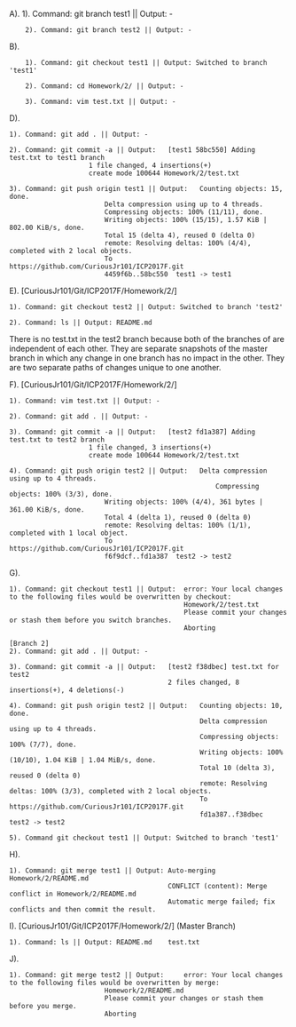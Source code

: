 A).
        1). Command: git branch test1 || Output: -

        2). Command: git branch test2 || Output: -

B).

        1). Command: git checkout test1 || Output: Switched to branch 'test1'

        2). Command: cd Homework/2/ || Output: -

        3). Command: vim test.txt || Output: -

D). 

	1). Command: git add . || Output: -

	2). Command: git commit -a || Output: 	[test1 58bc550] Adding test.txt to test1 branch
						1 file changed, 4 insertions(+)
						create mode 100644 Homework/2/test.txt

	3). Command: git push origin test1 || Output: 	Counting objects: 15, done.
							Delta compression using up to 4 threads.
							Compressing objects: 100% (11/11), done.
				 			Writing objects: 100% (15/15), 1.57 KiB | 802.00 KiB/s, done.
							Total 15 (delta 4), reused 0 (delta 0)
							remote: Resolving deltas: 100% (4/4), completed with 2 local objects.
							To https://github.com/CuriousJr101/ICP2017F.git
							4459f6b..58bc550  test1 -> test1

E). [CuriousJr101/Git/ICP2017F/Homework/2/]

	1). Command: git checkout test2 || Output: Switched to branch 'test2'

	2). Command: ls || Output: README.md

There is no test.txt in the test2 branch because both of the branches of are independent of each other. They are separate snapshots of the master branch in which any change in one branch has no impact in the other. They are two separate paths of changes unique to one another.

F). [CuriousJr101/Git/ICP2017F/Homework/2/]

	1). Command: vim test.txt || Output: -

	2). Command: git add . || Output: -

	3). Command: git commit -a || Output: 	[test2 fd1a387] Adding test.txt to test2 branch
 						1 file changed, 3 insertions(+)
 						create mode 100644 Homework/2/test.txt

	4). Command: git push origin test2 || Output: 	Delta compression using up to 4 threads.
                                                    	Compressing objects: 100% (3/3), done.
							Writing objects: 100% (4/4), 361 bytes | 361.00 KiB/s, done.
							Total 4 (delta 1), reused 0 (delta 0)
							remote: Resolving deltas: 100% (1/1), completed with 1 local object.
							To https://github.com/CuriousJr101/ICP2017F.git
   							f6f9dcf..fd1a387  test2 -> test2

G).

    1). Command: git checkout test1 || Output:  error: Your local changes to the following files would be overwritten by checkout:
                                                Homework/2/test.txt
                                                Please commit your changes or stash them before you switch branches.
                                                Aborting

    [Branch 2]
    2). Command: git add . || Output: -

    3). Command: git commit -a || Output:   [test2 f38dbec] test.txt for test2
                                            2 files changed, 8 insertions(+), 4 deletions(-)

    4). Command: git push origin test2 || Output:   Counting objects: 10, done.
                                                    Delta compression using up to 4 threads.
                                                    Compressing objects: 100% (7/7), done.
                                                    Writing objects: 100% (10/10), 1.04 KiB | 1.04 MiB/s, done.
                                                    Total 10 (delta 3), reused 0 (delta 0)
                                                    remote: Resolving deltas: 100% (3/3), completed with 2 local objects.
                                                    To https://github.com/CuriousJr101/ICP2017F.git
                                                    fd1a387..f38dbec  test2 -> test2

    5). Command git checkout test1 || Output: Switched to branch 'test1'

H). 

    1). Command: git merge test1 || Output: Auto-merging Homework/2/README.md
                                            CONFLICT (content): Merge conflict in Homework/2/README.md
                                            Automatic merge failed; fix conflicts and then commit the result.

I). [CuriousJr101/Git/ICP2017F/Homework/2/] (Master Branch)

	1). Command: ls || Output: README.md	test.txt

J). 

	1). Command: git merge test2 || Output: 	error: Your local changes to the following files would be overwritten by merge:
							Homework/2/README.md
							Please commit your changes or stash them before you merge.
							Aborting



